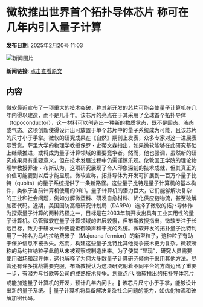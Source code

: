 # 微软推出世界首个拓扑导体芯片 称可在几年内引入量子计算

**发布日期**: 2025年2月20号 11:03

![新闻图片](https://pic.chinaz.com/picmap/201901301657262923_0.jpg)

**新闻链接**: [点击查看原文](https://www.aibase.com/zh/news/15547)

## 内容

微软最近宣布了一项重大的技术突破，称其新开发的芯片可能会使量子计算机在几年内得以建造，而不是几十年。该芯片的亮点在于其采用了全球首个拓扑导体（topoconductor），这一材料可以创造出一种新的物质状态，既不是固态、液态或气态。这项创新使得设计出可放置于单个芯片中的量子系统成为可能，且该芯片的尺寸小于手掌。微软的研究成果在《自然》期刊上发表，众多专家对这一进展表示赞赏。萨里大学的物理学教授保罗・史蒂文森指出，如果微软能够在此研究基础上继续推进，或将成为量子计算领域的重要竞争者。然而，他也强调，虽然新的研究成果具有重要意义，但在技术发展过程中仍需谨慎乐观。伦敦国王学院的理论物理学教授乔治・布斯认为，这项研究展现了令人印象深刻的技术成就，但其真正的价值可能要到以后才能显现。微软宣称，拓扑导体为开发可扩展到一百万个量子比特（qubits）的量子系统提供了一条新路径。这些量子比特是量子计算机的基本构件，类似于当前计算机使用的0和1。量子计算机的潜力巨大，它们能够解决复杂的工业和社会问题，例如分解微塑料、研发自愈材料、优化供应链物流，甚至破解加密代码。近期，美国国防高级研究计划局（DARPA）选择了微软的拓扑导体作为探索量子计算的两种路径之一，目标是在2033年前开发出具有工业实用性的量子计算机。尽管微软在量子计算领域的进展较慢，但布斯教授指出，微软专注于长远目标，致力于研发一种更能抵御噪声和干扰的系统。微软开发的拓扑量子比特利用了一种名为马约拉纳费米子（Majorana fermion）的新型粒子，这种粒子有助于保护信息不被丢失。然而，构建这些量子比特比其他竞争技术更为复杂。微软所称的马约拉纳粒子此前从未被观察或制造出来。为了使其 “显现”，研究人员需要使用磁场和超导体，这也解释了为何大多数量子计算研究倾向于采用其他方法。尽管还有许多挑战需要克服，布斯教授认为这项研究朝着不同平台的方向迈出了重要一步，有潜力与谷歌等公司的成熟技术竞争。划重点:🔍 微软推出的拓扑导体芯片或能加速量子计算机的开发，预计几年内问世。🔬 该芯片尺寸小于手掌，能够设计出新的量子系统。🚀 量子计算机将具备解决复杂社会问题的能力，如优化物流和破解加密代码。
